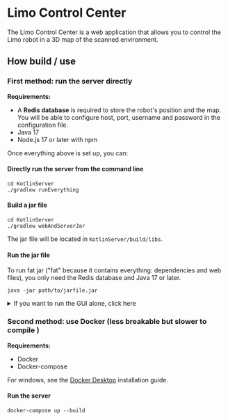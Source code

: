 # Limo Control Center

The Limo Control Center is a web application that allows you to control the Limo robot in a 3D map of the scanned
environment.

## How build / use

### First method: run the server directly

**Requirements:**

* A **Redis database** is required to store the robot's position and the map. You will be able to configure host, port,
  username and password in the configuration file.
* Java 17
* Node.js 17 or later with npm

Once everything above is set up, you can:

#### Directly run the server from the command line

```shell
cd KotlinServer
./gradlew runEverything
```

#### Build a jar file

```shell
cd KotlinServer
./gradlew webAndServerJar
```

The jar file will be located in `KotlinServer/build/libs`.

#### Run the jar file

To run fat jar ("fat" because it contains everything: dependencies and web files), you only need the Redis database and
Java 17 or later.

```shell
java -jar path/to/jarfile.jar
```

<details>
<summary>If you want to run the GUI alone, click here</summary>

## VueJs GUI (vue-gui)

If you want to run the GUI alone, you can do so by following the instructions below.

### Recommended IDE Setup

[VSCode](https://code.visualstudio.com/) + [Volar](https://marketplace.visualstudio.com/items?itemName=Vue.volar) (and
disable Vetur).

Personnaly I just use IntelliJ IDEA with the Vue.js plugin, it works very well.

**Type Support for `.vue` Imports in TS**: TypeScript cannot handle type information for `.vue` imports by default, so
we replace the `tsc` CLI with `vue-tsc` for type checking. In editors, we
need [Volar](https://marketplace.visualstudio.com/items?itemName=Vue.volar) to make the TypeScript
language service aware of `.vue` types.

### Project Setup for the GUI alone

#### Install Dependencies

```sh
npm install
```

#### Compile and Hot-Reload for Development

```sh
npm run dev
```

#### Type-Check, Compile and Minify for Production

```sh
npm run build
```

</details>

### Second method: use Docker (less breakable but slower to compile )

**Requirements:**

* Docker
* Docker-compose

For windows, see the [Docker Desktop](https://docs.docker.com/desktop/install/windows-install/) installation guide.

#### Run the server

```shell
docker-compose up --build
```